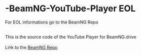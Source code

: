 # -BeamNG-YouTube-Player EOL

For EOL informations go to the BeamNG Repo

<br>
<a>This is the source code of the YouTube Player for BeamNG.drive</a>
<br>
<br>
<a>Link to the </a><a href="https://www.beamng.com/resources/youtube-player.14769/">BeamNG Repo</a>
